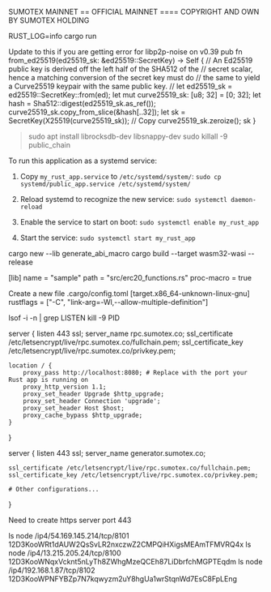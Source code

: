 SUMOTEX MAINNET
== OFFICIAL MAINNET ====
COPYRIGHT AND OWN BY SUMOTEX HOLDING


RUST_LOG=info cargo run

Update to this if you are getting error for libp2p-noise on v0.39
 pub fn from_ed25519(ed25519_sk: &ed25519::SecretKey) -> Self { 
     // An Ed25519 public key is derived off the left half of the SHA512 of the 
     // secret scalar, hence a matching conversion of the secret key must do 
     // the same to yield a Curve25519 keypair with the same public key. 
     // let ed25519_sk = ed25519::SecretKey::from(ed); 
     let mut curve25519_sk: [u8; 32] = [0; 32]; 
     let hash = Sha512::digest(ed25519_sk.as_ref()); 
     curve25519_sk.copy_from_slice(&hash[..32]); 
     let sk = SecretKey(X25519(curve25519_sk)); // Copy 
     curve25519_sk.zeroize(); 
     sk 
 } 

 > sudo apt install librocksdb-dev libsnappy-dev
 sudo killall -9 public_chain

 To run this application as a systemd service:

1. Copy `my_rust_app.service` to `/etc/systemd/system/`:
   `sudo cp systemd/public_app.service /etc/systemd/system/`

2. Reload systemd to recognize the new service:
   `sudo systemctl daemon-reload`

3. Enable the service to start on boot:
   `sudo systemctl enable my_rust_app`

4. Start the service:
   `sudo systemctl start my_rust_app`



cargo new --lib generate_abi_macro
cargo build --target wasm32-wasi --release


[lib]
name = "sample"
path = "src/erc20_functions.rs"
proc-macro = true


Create a new file .cargo/config.toml
[target.x86_64-unknown-linux-gnu]
rustflags = ["-C", "link-arg=-Wl,--allow-multiple-definition"]

lsof -i -n | grep LISTEN
kill -9 PID

server {
    listen 443 ssl;
    server_name rpc.sumotex.co;
    ssl_certificate /etc/letsencrypt/live/rpc.sumotex.co/fullchain.pem;
    ssl_certificate_key /etc/letsencrypt/live/rpc.sumotex.co/privkey.pem;

    location / {
        proxy_pass http://localhost:8080; # Replace with the port your Rust app is running on
        proxy_http_version 1.1;
        proxy_set_header Upgrade $http_upgrade;
        proxy_set_header Connection 'upgrade';
        proxy_set_header Host $host;
        proxy_cache_bypass $http_upgrade;
    }
}


server {
    listen 443 ssl;
    server_name generator.sumotex.co;

    ssl_certificate /etc/letsencrypt/live/rpc.sumotex.co/fullchain.pem;
    ssl_certificate_key /etc/letsencrypt/live/rpc.sumotex.co/privkey.pem;

    # Other configurations...
}


Need to create https server port 443


ls node /ip4/54.169.145.214/tcp/8101 12D3KooWRt1dAUW2QsSvLR2nxczwZ2CMPQiHXigsMEAmTFMVRQ4x
ls node /ip4/13.215.205.24/tcp/8100 12D3KooWNqxVcknt5nLyTh8ZWhgMzeQCEh87LiDbrfchMGPTEqdm
ls node /ip4/192.168.1.87/tcp/8102 12D3KooWPNFYBZp7N7kqwyzm2uY8hgUa1wrStqnWd7EsC8FpLEng